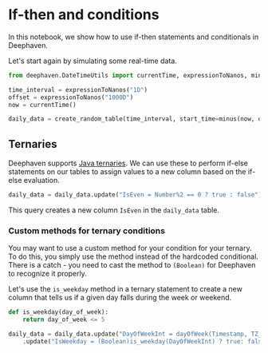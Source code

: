 # If-then and conditions

In this notebook, we show how to use if-then statements and conditionals in Deephaven.

Let's start again by simulating some real-time data.

```python
from deephaven.DateTimeUtils import currentTime, expressionToNanos, minus

time_interval = expressionToNanos("1D")
offset = expressionToNanos("1000D")
now = currentTime()

daily_data = create_random_table(time_interval, start_time=minus(now, offset))
```

## Ternaries

Deephaven supports [Java ternaries](https://deephaven.io/core/docs/reference/query-language/control-flow/ternary-if/). We can use these to perform if-else statements on our tables to assign values to a new column based on the if-else evaluation.

```python
daily_data = daily_data.update("IsEven = Number%2 == 0 ? true : false")
```

This query creates a new column `IsEven` in the `daily_data` table.

### Custom methods for ternary conditions

You may want to use a custom method for your condition for your ternary. To do this, you simply use the method instead of the hardcoded conditional. There is a catch - you need to cast the method to `(Boolean)` for Deephaven to recognize it properly.

Let's use the `is_weekday` method in a ternary statement to create a new column that tells us if a given day falls during the week or weekend.

```python
def is_weekday(day_of_week):
    return day_of_week <= 5

daily_data = daily_data.update("DayOfWeekInt = dayOfWeek(Timestamp, TZ_NY)")\
    .update("IsWeekday = (Boolean)is_weekday(DayOfWeekInt) ? true: false")
```
